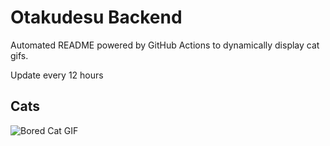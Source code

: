 # Otakudesu Backend

Automated README powered by GitHub Actions to dynamically display cat gifs.

 Update every 12 hours

## Cats

![Bored Cat GIF](https://media2.giphy.com/media/mlvseq9yvZhba/200.gif?cid=9acd02dadt9vhc889ywwe7hidetjd98zfvuumb8p30nrm72t&ep=v1_gifs_search&rid=200.gif&ct=g)
